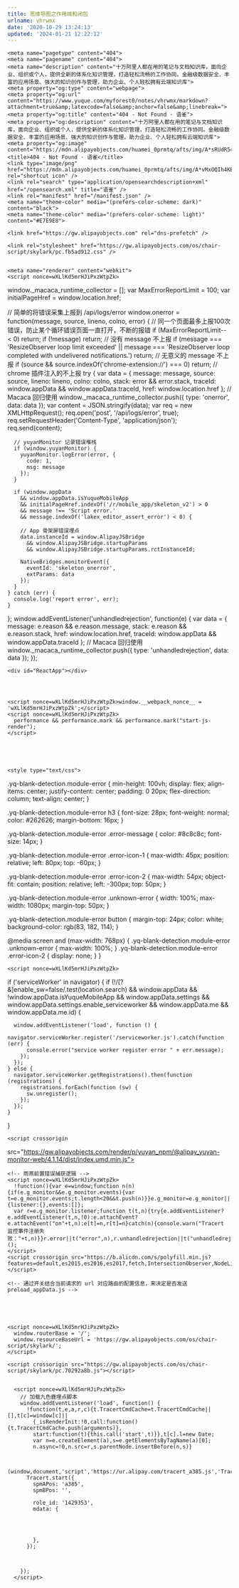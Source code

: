 ```yaml
---
title: 思维导图之作用域和闭包
urlname: vhrwmx
date: '2020-10-29 13:24:13'
updated: '2024-01-21 12:22:12'
---
```

<!doctype html>
<html data-kumuhana="default">
  <head>
    <meta charset="utf-8">
    <meta name="robots" content="noindex">
    <meta name="robots" content="nofollow">
    <meta name="viewport" content="width=device-width, initial-scale=1, maximum-scale=1, user-scalable=no, viewport-fit=cover">
    <link rel="apple-touch-icon" href="https://mdn.alipayobjects.com/huamei_0prmtq/afts/img/A*sRUdR543RjcAAAAAAAAAAAAADvuFAQ/original" />
    <meta http-equiv="X-UA-Compatible" content="edge">
    
    <meta name="pagetype" content="404">
    <meta name="pagename" content="404">
    <meta name="description" content="十万阿里人都在用的笔记与文档知识库，面向企业、组织或个人，提供全新的体系化知识管理，打造轻松流畅的工作协同。金融级数据安全、丰富的应用场景、强大的知识创作与管理，助力企业、个人轻松拥有云端知识库">
    <meta property="og:type" content="webpage">
    <meta property="og:url" content="https://www.yuque.com/myforest0/notes/vhrwmx/markdown?attachment=true&amp;latexcode=false&amp;anchor=false&amp;linebreak=">
    <meta property="og:title" content="404 - Not Found · 语雀">
    <meta property="og:description" content="十万阿里人都在用的笔记与文档知识库，面向企业、组织或个人，提供全新的体系化知识管理，打造轻松流畅的工作协同。金融级数据安全、丰富的应用场景、强大的知识创作与管理，助力企业、个人轻松拥有云端知识库">
    <meta property="og:image" content="https://mdn.alipayobjects.com/huamei_0prmtq/afts/img/A*sRUdR543RjcAAAAAAAAAAAAADvuFAQ/original">
    <title>404 - Not Found · 语雀</title>
    <link type="image/png" href="https://mdn.alipayobjects.com/huamei_0prmtq/afts/img/A*vMxOQIh4KBMAAAAAAAAAAAAADvuFAQ/original" rel="shortcut icon" />
    <link rel="search" type="application/opensearchdescription+xml" href="/opensearch.xml" title="语雀" />
    <link rel="manifest" href="/manifest.json" />
    <meta name="theme-color" media="(prefers-color-scheme: dark)"  content="black">
    <meta name="theme-color" media="(prefers-color-scheme: light)" content="#E7E9E8">

    <link href="https://gw.alipayobjects.com" rel="dns-prefetch" />
<link href="https://mdap.alipay.com" rel="dns-prefetch" />
<link href="https://cdn.nlark.com" rel="dns-prefetch" />
<link href="https://cdn.yuque.com" rel="dns-prefetch" />
<link href="https://kcart.alipay.com" rel="dns-prefetch" />
<link href="https://cdn-pri.nlark.com" rel="dns-prefetch" />
<link href="https://g.yuque.com" rel="dns-prefetch" />
<link href="https://mdap.yuque.com" rel="dns-prefetch" />



    
    
<link rel="stylesheet" href="https://gw.alipayobjects.com/os/chair-script/skylark/deps.afe7529e.chunk.css" />
<link rel="stylesheet" href="https://gw.alipayobjects.com/os/chair-script/skylark/larkui.32a8e3d9.chunk.css" />


    <link rel="stylesheet" href="https://gw.alipayobjects.com/os/chair-script/skylark/pc.fb5ad912.css" />
    
    
    <meta name="renderer" content="webkit">
    <script nonce=wXLlKd5mrHJiPxzWtpZk>
  window._macaca_runtime_collector = [];
  var MaxErrorReportLimit = 100;
  var initialPageHref = window.location.href;

  // 简单的将错误采集上报到 /api/logs/error
  window.onerror = function(message, source, lineno, colno, error) {
    // 同一个页面最多上报100次错误，防止某个循环错误页面一直打开，不断的报错
    if (MaxErrorReportLimit-- < 0) return;
    if (!message) return; // 没有 message 不上报
    if (message === 'ResizeObserver loop limit exceeded' || message === 'ResizeObserver loop completed with undelivered notifications.') return; // 无意义的 message 不上报
    if (source && source.indexOf('chrome-extension://') === 0) return; // chrome 插件注入的不上报
    try {
      var data = {
        message: message,
        source: source,
        lineno: lineno,
        colno: colno,
        stack: error && error.stack,
        traceId: window.appData && window.appData.traceId,
        href: window.location.href
      };
      // Macaca 回归使用
      window._macaca_runtime_collector.push({
        type: 'onerror',
        data: data
      });
      var content = JSON.stringify(data);
      var req = new XMLHttpRequest();
      req.open('post', '/api/logs/error', true);
      req.setRequestHeader('Content-Type', 'application/json');
      req.send(content);

      // yuyanMonitor 记录错误堆栈
      if (window.yuyanMonitor) {
        yuyanMonitor.logError(error, {
          code: 1,
          msg: message
        });
      }

      if (window.appData
        && window.appData.isYuqueMobileApp
        && initialPageHref.indexOf('/r/mobile_app/skeleton_v2') > 0
        && message !== 'Script error.'
        && message.indexOf('lakex_editor_assert_error') < 0) {

        // App 骨架屏错误埋点
        data.instanceId = window.AlipayJSBridge
          && window.AlipayJSBridge.startupParams
          && window.AlipayJSBridge.startupParams.rctInstanceId;

        NativeBridges.monitorEvent({
          eventId: 'skeleton_onerror',
          extParams: data
        });
      }
    } catch (err) {
      console.log('report error', err);
    }
  };
  window.addEventListener('unhandledrejection', function(e) {
    var data = {
      message: e.reason && e.reason.message,
      stack: e.reason && e.reason.stack,
      href: window.location.href,
      traceId: window.appData && window.appData.traceId
    };
    // Macaca 回归使用
    window._macaca_runtime_collector.push({
      type: 'unhandledrejection',
      data: data
    });
  });
</script>

  </head>
  <body>
    
    
<script nonce=wXLlKd5mrHJiPxzWtpZk>
(function() {
  window.appData = JSON.parse(decodeURIComponent("%7B%22me%22%3A%7B%22PERMISSION%22%3A%7B%22create_member%22%3Atrue%2C%22create_book%22%3Atrue%2C%22create_book_collaborator%22%3Afalse%2C%22modify_book_setting%22%3Afalse%2C%22share_book%22%3Atrue%2C%22export_book%22%3Atrue%2C%22share_doc%22%3Atrue%2C%22export_doc%22%3Atrue%2C%22force_delete_doc%22%3Afalse%7D%2C%22organization_login%22%3A0%2C%22login%22%3A%22myforest0%22%2C%22work_id%22%3A%22%22%2C%22email%22%3A%22295***%40qq.com%22%2C%22mobile%22%3A%22199******70%22%2C%22member_level%22%3A1%2C%22isPermanentPunished%22%3Afalse%2C%22avatar_url%22%3A%22https%3A%2F%2Fcdn.nlark.com%2Fyuque%2F0%2F2022%2Fpng%2F1429353%2F1648780999326-avatar%2Fe6a1ea94-d01e-4cfa-8b55-17e74afcb162.png%22%2C%22isActive%22%3Atrue%2C%22isInactive%22%3Afalse%2C%22isDeactivated%22%3Afalse%2C%22isTerminated%22%3Afalse%2C%22isBanned%22%3Afalse%2C%22isBlocked%22%3Afalse%2C%22isExtcontact%22%3Afalse%2C%22isPaid%22%3Atrue%2C%22hasMemberLevel%22%3Atrue%2C%22memberLevelName%22%3A%22%E4%B8%93%E4%B8%9A%E4%BC%9A%E5%91%98%22%2C%22isTopLevel%22%3Afalse%2C%22isNewbie%22%3Afalse%2C%22isWillExpire%22%3Afalse%2C%22isWiki%22%3Afalse%2C%22isPublicPage%22%3Afalse%2C%22account%22%3A%7B%22id%22%3A1181709%2C%22name%22%3A%22resonance%22%2C%22username%22%3A%227fc19ed6-a4c7-439d-8693-721e250f75a9%22%2C%22mobile%22%3A%22199******70%22%2C%22email%22%3A%22295***%40qq.com%22%2C%22_serializer%22%3A%22web.account%22%7D%2C%22corpAccounts%22%3A%7B%7D%2C%22assistant%22%3A%7B%7D%2C%22id%22%3A1429353%2C%22created_at%22%3A%222020-05-14T02%3A37%3A55.000Z%22%2C%22updated_at%22%3A%222024-01-21T04%3A41%3A58.000Z%22%2C%22space_id%22%3A0%2C%22type%22%3A%22User%22%2C%22name%22%3A%22%E6%9E%97%22%2C%22description%22%3A%22%22%2C%22avatar%22%3A%22https%3A%2F%2Fcdn.nlark.com%2Fyuque%2F0%2F2022%2Fpng%2F1429353%2F1648780999326-avatar%2Fe6a1ea94-d01e-4cfa-8b55-17e74afcb162.png%22%2C%22owner_id%22%3Anull%2C%22topics_count%22%3A0%2C%22public_topics_count%22%3A0%2C%22members_count%22%3A0%2C%22books_count%22%3A3%2C%22public_books_count%22%3A2%2C%22followers_count%22%3A0%2C%22following_count%22%3A1%2C%22account_id%22%3A1181709%2C%22role%22%3A1%2C%22status%22%3A1%2C%22public%22%3A1%2C%22wants_email%22%3Atrue%2C%22wants_marketing_email%22%3Atrue%2C%22topic_updated_at_ms%22%3A0%2C%22deleted_slug%22%3Anull%2C%22language%22%3A%22zh-cn%22%2C%22organization_id%22%3A0%2C%22zone_id%22%3A0%2C%22emp_type%22%3Anull%2C%22group_department_updated_at%22%3Anull%2C%22expired_at%22%3A%222024-04-22T15%3A59%3A59.000Z%22%2C%22scene%22%3Anull%2C%22source%22%3Anull%2C%22max_member%22%3Anull%2C%22last_logined_at%22%3A%222024-01-21T04%3A41%3A58.000Z%22%2C%22deleted_at%22%3Anull%2C%22grains_sum%22%3A182%2C%22punish_expired_at%22%3Anull%2C%22extend_private%22%3A0%2C%22hasPassword%22%3Atrue%2C%22isTrial%22%3Afalse%2C%22canCreateOrg%22%3Atrue%2C%22hasNewEvent%22%3Afalse%2C%22is_admin%22%3Afalse%2C%22is_uirobot%22%3Afalse%2C%22theme%22%3A%22default%22%7D%2C%22notification%22%3A%7B%22notifyCount%22%3A0%2C%22showDot%22%3Afalse%7D%2C%22settings%22%3A%7B%22allowed_link_schema%22%3A%5B%22dingtalk%3A%22%5D%2C%22enable_link_interception%22%3Atrue%2C%22enable_new_user_public_ability_forbid%22%3Atrue%2C%22user_registry_forbidden_level%22%3A%22%22%2C%22watermark_enable%22%3A%22%22%2C%22public_space_doc_search_enable%22%3Atrue%2C%22lake_enabled_groups%22%3A%22*%22%2C%22image_proxy_root%22%3A%22%22%2C%22max_import_task_count%22%3A1%2C%22enable_search%22%3Atrue%2C%22enable_serviceworker%22%3Atrue%2C%22enable_lazyload_card%22%3A%22codeblock%22%2C%22editor_canary%22%3A%7B%22card_lazy_init%22%3A100%2C%22retryOriginImage%22%3A100%7D%2C%22enable_attachment_multipart%22%3Atrue%2C%22enable_custom_video_player%22%3Atrue%2C%22conference_gift_num%22%3A0%2C%22intranet_safe_tip%22%3A%5B%22open%22%5D%2C%22publication_enable_whitelist%22%3A%5B%5D%2C%22foreign_phone_registry_enabled_organization_whitelist%22%3A%5B%2216014876%22%2C%2216022684%22%2C%2216052442%22%2C%2218041640%22%2C%221437%22%2C%221565%22%2C%221796%22%2C%222838%22%2C%2216052442%22%2C%22309%22%2C%2222614%22%2C%221780%22%2C%226001397%22%2C%2214481%22%2C%2214040138%22%2C%2216052442%22%2C%2214043106%22%2C%2214006688%22%2C%2216033469%22%2C%2218044074%22%2C%2211321%22%2C%222008%22%2C%2235721%22%2C%226001216%22%2C%22806%22%2C%2218041640%22%2C%2218100055%22%2C%2216014876%22%2C%2216022684%22%2C%2220013926%22%2C%2221004993%22%2C%2216014876%22%2C%221780%22%2C%2216040901%22%2C%2221008258%22%5D%2C%22disable_comment_socket%22%3Atrue%2C%22disabled_login_modal_pop_default%22%3Atrue%2C%22enable_open_in_mobile_app%22%3Atrue%2C%22enable_wechat_guide_qrcode%22%3Atrue%2C%22enable_issue%22%3Atrue%2C%22enable_blank_page_detect%22%3Atrue%2C%22zone_ant_auth_keepalive_enabled_domains%22%3A%5B%5D%2C%22enable_new_group_page_whitelist%22%3A%5B%5D%2C%22enable_web_ocr%22%3A%7B%22enable%22%3Atrue%2C%22enableBrowsers%22%3A%5B%22chrome%22%5D%2C%22_users%22%3A%5B106822%5D%2C%22percent%22%3A100%7D%2C%22customer_staff_dingtalk_id%22%3A%22%22%2C%22enable_desktop_force_local%22%3Atrue%2C%22side_third_app_config%22%3A%7B%7D%2C%22desktop_check_network_status_interval%22%3A30%2C%22review_assistant_provider_url%22%3A%22%22%2C%22debug_assistant_provider_url%22%3A%22%22%2C%22codefuse_assistant_provider_url%22%3A%22%22%2C%22opsgpt_assistant_provider_url%22%3A%22%22%2C%22user_certifications_share_whitelist%22%3A%5B%22352135%22%2C%2239191355%22%2C%2295294%22%2C%2213012852%22%2C%2239187844%22%2C%2239195365%22%2C%2222303185%22%2C%2239199571%22%2C%2239200198%22%5D%2C%22user_certifications_share_scale%22%3A10%2C%22app_trusted_url_patterns%22%3A%5B%22%5Ehttps%3F%3A%5C%5C%2F%5C%5C%2F%5Ba-zA-Z0-9.-%5D%2B%5C%5C.yuque%5C%5C.com%22%2C%22%5Ehttps%3F%3A%5C%5C%2F%5C%5C%2F%5Ba-zA-Z0-9.-%5D%2B%5C%5C.nlark%5C%5C.com%22%2C%22%5Ealipays%3F%3A%5C%5C%2F%5C%5C%2F%22%5D%2C%22enable_mobile_appeal%22%3Atrue%2C%22all_default_captcha_enable%22%3Atrue%2C%22support_extension_download_url%22%3Atrue%2C%22support_extension_download_assembly%22%3Atrue%2C%22user_communication_group_qrcode%22%3A%22https%3A%2F%2Fmdn.alipayobjects.com%2Fhuamei_0prmtq%2Fafts%2Fimg%2FA*5CiSRraBRL0AAAAAAAAAAAAADvuFAQ%2Foriginal%22%7D%2C%22env%22%3A%22prod%22%2C%22space%22%3A%7B%22id%22%3A0%2C%22login%22%3A%22%22%2C%22name%22%3A%22%E8%AF%AD%E9%9B%80%22%2C%22short_name%22%3Anull%2C%22status%22%3A0%2C%22account_id%22%3A0%2C%22logo%22%3Anull%2C%22description%22%3A%22%22%2C%22created_at%22%3Anull%2C%22updated_at%22%3Anull%2C%22host%22%3A%22https%3A%2F%2Fwww.yuque.com%22%2C%22displayName%22%3A%22%E8%AF%AD%E9%9B%80%22%2C%22logo_url%22%3A%22https%3A%2F%2Fcdn.nlark.com%2Fyuque%2F0%2F2022%2Fpng%2F303152%2F1665994257081-avatar%2Fdcb74862-1409-4691-b9ce-8173b4f6e037.png%22%2C%22enable_password%22%3Atrue%2C%22enable_watermark%22%3Afalse%2C%22_serializer%22%3A%22web.space%22%7D%2C%22isYuque%22%3Atrue%2C%22isPublicCloud%22%3Atrue%2C%22isEnterprise%22%3Afalse%2C%22isUseAntLogin%22%3Afalse%2C%22defaultSpaceHost%22%3A%22https%3A%2F%2Fwww.yuque.com%22%2C%22timestamp%22%3A1705812119488%2C%22traceId%22%3A%22ac136c7217058121192808443131%22%2C%22siteName%22%3A%22%E8%AF%AD%E9%9B%80%22%2C%22siteTip%22%3Anull%2C%22activityTip%22%3Anull%2C%22topTip%22%3Anull%2C%22readTip%22%3A%7B%22global%22%3A22405593%2C%22editor%22%3A3%2C%22org_global%22%3A358649%2C%22invite_register_guide%22%3A1%2C%22feature_vote%22%3A1%2C%22feature_new_catalog_2%22%3A1%2C%22feature_doc_add_resource%22%3A1%2C%22feature_mind%22%3A1%2C%22feature_book_custom_index_landing%22%3A1%2C%22feature_note_release%22%3A1%2C%22feature_events_move_to_explore%22%3A1%2C%22broadcast%22%3A21375320%2C%22public_popup%22%3A39581491%2C%22skylink_guide%22%3A1%2C%22feature_garden_introduce_1429353%22%3A1%2C%22feature_dashboard_books%22%3A1%2C%22owner_help_introduce_tip_1429353%22%3A1%2C%22yuque_public_question_recommend%22%3A36035481%2C%22desktop_online_book_entry_tip%22%3A1%2C%22desktop_online_book_entry_tip_isCollapsed%22%3A1%2C%22desktop_online_book_feature_tip%22%3A1%2C%22note_list_view_feature_tip%22%3A1%7D%2C%22questionRecommend%22%3A%7B%22id%22%3A36035481%2C%22created_at%22%3A%222023-06-14T06%3A27%3A13.978Z%22%2C%22updated_at%22%3A%222023-06-14T06%3A27%3A13.978Z%22%2C%22content%22%3A%22%7B%5C%22image%5C%22%3A%5C%22https%3A%2F%2Fmdn.alipayobjects.com%2Fhuamei_0prmtq%2Fafts%2Fimg%2FA*WfjHQYkHAykAAAAAAAAAAAAADvuFAQ%2Foriginal%5C%22%2C%5C%22url%5C%22%3A%5C%22https%3A%2F%2Fsurvey.alipay.com%2Fapps%2Fzhiliao%2FKIo2JqMv0%5C%22%2C%5C%22openType%5C%22%3A%5C%22open%5C%22%7D%22%2C%22type%22%3A%22yuque_public_question_recommend%22%7D%2C%22dashboardBannerRecommend%22%3Anull%2C%22imageServiceDomains%22%3A%5B%22cdn.yuque.com%22%2C%22cdn.nlark.com%22%2C%22img.shields.io%22%2C%22travis-ci.org%22%2C%22api.travis-ci.org%22%2C%22npm.packagequality.com%22%2C%22snyk.io%22%2C%22coveralls.io%22%2C%22badgen.now.sh%22%2C%22badgen.net%22%2C%22packagephobia.now.sh%22%2C%22duing.alibaba-inc.com%22%2C%22npm.alibaba-inc.com%22%2C%22web.npm.alibaba-inc.com%22%2C%22npmjs.com%22%2C%22npmjs.org%22%2C%22npg.dockerlab.alipay.net%22%2C%22private-alipayobjects.alipay.com%22%2C%22googleusercontent.com%22%2C%22blogspot.com%22%2C%22cdn.hk01.com%22%2C%22camo.githubusercontent.com%22%2C%22gw.daily.taobaocdn.net%22%2C%22cdn-images-1.medium.com%22%2C%22medium.com%22%2C%22i.stack.imgur.com%22%2C%22imgur.com%22%2C%22doc.ucweb.local%22%2C%22lh6.googleusercontent.com%22%2C%224.bp.blogspot.com%22%2C%22bp.blogspot.com%22%2C%22blogspot.com%22%2C%221.bp.blogspot.com%22%2C%222.bp.blogspot.com%22%2C%223.bp.blogspot.com%22%2C%22aliwork-files.oss-accelerate.aliyuncs.com%22%2C%22oss-accelerate.aliyuncs.com%22%2C%22work.alibaba.net%22%2C%22work.alibaba-inc.com%22%2C%22work-file.alibaba.net%22%2C%22work-file.alibaba-inc.com%22%2C%22pre-work-file.alibaba-inc.com%22%2C%22yuque.antfin.com%22%2C%22yuque.antfin-inc.com%22%2C%22intranetproxy.alipay.com%22%2C%22lark-assets-prod-aliyun.oss-accelerate.aliyuncs.com%22%2C%22lh1.googleusercontent.com%22%2C%22lh2.googleusercontent.com%22%2C%22lh3.googleusercontent.com%22%2C%22lh4.googleusercontent.com%22%2C%22lh5.googleusercontent.com%22%2C%22lh6.googleusercontent.com%22%2C%22lh7.googleusercontent.com%22%2C%22lh8.googleusercontent.com%22%2C%22lh9.googleusercontent.com%22%2C%22raw.githubusercontent.com%22%2C%22github.com%22%2C%22en.wikipedia.org%22%2C%22rawcdn.githack.com%22%2C%22pre-work-file.alibaba-inc.com%22%2C%22alipay-rmsdeploy-image.cn-hangzhou.alipay.aliyun-inc.com%22%2C%22antsys-align-files-management.cn-hangzhou.alipay.aliyun-inc.com%22%2C%22baiyan-pre.antfin.com%22%2C%22baiyan.antfin.com%22%2C%22baiyan.dev.alipay.net%22%2C%22marketing.aliyun-inc.com%22%2C%22lark-temp.oss-cn-hangzhou.aliyuncs.com%22%2C%22www.yuque.com%22%2C%22yuque.com%22%2C%22cdn.nlark.com%22%5D%2C%22sharePlatforms%22%3A%5B%22wechat%22%2C%22dingtalk%22%5D%2C%22locale%22%3A%22zh-cn%22%2C%22status%22%3A404%2C%22message%22%3A%22Not%20Found%22%2C%22title%22%3A%22404%20-%20Not%20Found%22%2C%22matchCondition%22%3A%7B%22page%22%3A%22404%22%7D%2C%22paymentInfo%22%3A%7B%22paymentBizInstId%22%3A%22Z69%22%7D%2C%22userMemberInfo%22%3A%7B%22usage%22%3A%7B%22attachment_size%22%3A108798123%2C%22image_size%22%3A23625966%2C%22video_size%22%3A0%2C%22attachment_size_month%22%3A0%2C%22image_size_month%22%3A8874741%2C%22video_size_month%22%3A0%2C%22max_upload_size%22%3A10737418240%2C%22_serializer%22%3A%22web.user_usage_statistics%22%7D%2C%22totalDocAndNoteUsageMonth%22%3A7%2C%22expired_at%22%3A%222024-04-22T15%3A59%3A59.000Z%22%2C%22countDownDays%22%3A92%2C%22isAllowRenew%22%3Afalse%2C%22receipt%22%3Anull%2C%22groupOwners%22%3A%5B%5D%2C%22hasOrder%22%3Afalse%7D%2C%22interest%22%3A%7B%22interests%22%3A%7B%22open_garden%22%3Atrue%2C%22share_note%22%3Atrue%2C%22open_api%22%3Afalse%7D%2C%22owner%22%3A%7B%22id%22%3A1429353%2C%22type%22%3A%22User%22%2C%22member_level%22%3A1%2C%22isTopLevel%22%3Afalse%2C%22isMemberTopLevel%22%3Afalse%2C%22isPaid%22%3Atrue%2C%22isExpired%22%3Afalse%7D%2C%22limit%22%3A%7B%22max_resource_total_size%22%3Anull%2C%22max_resource_month_size%22%3A10737418240%2C%22max_book_number%22%3A1500%2C%22max_doc_note_number%22%3Anull%2C%22max_group_number%22%3A10%2C%22max_book_collaborator_number%22%3A50%2C%22max_doc_collaborator_number%22%3A50%2C%22max_single_file_size%22%3A524288000%2C%22max_single_image_size%22%3A20971520%2C%22max_single_video_size%22%3A524288000%7D%2C%22limits%22%3A%7B%220%22%3A%7B%22max_resource_total_size%22%3Anull%2C%22max_resource_month_size%22%3A1073741824%2C%22max_book_number%22%3A100%2C%22max_doc_note_number%22%3A100%2C%22max_group_number%22%3A10%2C%22max_book_collaborator_number%22%3A5%2C%22max_doc_collaborator_number%22%3A5%2C%22max_single_file_size%22%3A31457280%2C%22max_single_image_size%22%3A10485760%2C%22max_single_video_size%22%3A0%7D%2C%221%22%3A%7B%22max_resource_total_size%22%3Anull%2C%22max_resource_month_size%22%3A10737418240%2C%22max_book_number%22%3A1500%2C%22max_doc_note_number%22%3Anull%2C%22max_group_number%22%3A10%2C%22max_book_collaborator_number%22%3A50%2C%22max_doc_collaborator_number%22%3A50%2C%22max_single_file_size%22%3A524288000%2C%22max_single_image_size%22%3A20971520%2C%22max_single_video_size%22%3A524288000%7D%2C%222%22%3A%7B%22max_resource_total_size%22%3Anull%2C%22max_resource_month_size%22%3A53687091200%2C%22max_book_number%22%3A1500%2C%22max_doc_note_number%22%3Anull%2C%22max_group_number%22%3A10%2C%22max_single_file_size%22%3A2147483648%2C%22max_single_image_size%22%3A52428800%2C%22max_single_video_size%22%3A2147483648%2C%22max_book_collaborator_number%22%3A500%2C%22max_doc_collaborator_number%22%3A500%7D%7D%2C%22usage%22%3A%7B%22isCurrentMonth%22%3Atrue%2C%22attachment_size_month%22%3A0%2C%22video_size_month%22%3A0%2C%22image_size_month%22%3A8874741%2C%22doc_count_month%22%3A7%2C%22max_upload_size%22%3A10737418240%2C%22id%22%3A1305139%2C%22created_at%22%3A%222020-05-14T02%3A37%3A55.000Z%22%2C%22updated_at%22%3A%222024-01-21T04%3A29%3A42.000Z%22%2C%22user_id%22%3A1429353%2C%22attachment_size%22%3A108798123%2C%22video_size%22%3A0%2C%22image_size%22%3A23625966%2C%22last_updated_month%22%3A%22202401%22%2C%22organization_id%22%3A0%7D%7D%2C%22captchaAppKey%22%3A%22FFFF000000000179A3AD%22%2C%22login%22%3A%7B%22loginType%22%3A%22normal%22%2C%22enablePlatforms%22%3A%5B%22dingtalk%22%2C%22alipay%22%2C%22wechat%22%2C%22teambition%22%2C%22apple%22%5D%2C%22isWechatMobileApp%22%3Afalse%7D%2C%22enableCoverageDeploy%22%3Afalse%2C%22isDesktopApp%22%3Afalse%2C%22isAssistant%22%3Afalse%2C%22isAlipayApp%22%3Afalse%2C%22isDingTalkApp%22%3Afalse%2C%22isDingTalkMiniApp%22%3Afalse%2C%22isDingTalkDesktopApp%22%3Afalse%2C%22isYuqueMobileApp%22%3Afalse%2C%22tracertConfig%22%3A%7B%22spmAPos%22%3A%22a385%22%2C%22spmBPos%22%3Anull%7D%7D"));
})();
</script>


    <div id="ReactApp"></div>

    

    
    <script nonce=wXLlKd5mrHJiPxzWtpZk>window.__webpack_nonce__ = 'wXLlKd5mrHJiPxzWtpZk';</script>
    <script nonce=wXLlKd5mrHJiPxzWtpZk>
      performance && performance.mark && performance.mark("start-js-render");
    </script>
    
    
    
    
    
    <style type="text/css">
  .yq-blank-detection.module-error {
    min-height: 100vh;
    display: flex;
    align-items: center;
    justify-content: center;
    padding: 0 20px;
    flex-direction: column;
    text-align: center;
  }

  .yq-blank-detection.module-error h3 {
    font-size: 28px;
    font-weight: normal;
    color: #262626;
    margin-bottom: 16px;
  }

  .yq-blank-detection.module-error .error-message {
    color: #8c8c8c;
    font-size: 14px;
  }

  .yq-blank-detection.module-error .error-icon-1 {
    max-width: 45px;
    position: relative;
    left: 80px;
    top: -60px;
  }

  .yq-blank-detection.module-error .error-icon-2 {
    max-width: 54px;
    object-fit: contain;
    position: relative;
    left: -300px;
    top: 50px;
  }

  .yq-blank-detection.module-error .unknown-error {
    width: 100%;
    max-width: 1080px;
    margin-top: 50px;
  }

  .yq-blank-detection.module-error button {
    margin-top: 24px;
    color: white;
    background-color: rgb(83, 182, 114);
  }

  @media screen and (max-width: 768px) {
    .yq-blank-detection.module-error .unknown-error {
      max-width: 100%;
    }
    .yq-blank-detection.module-error .error-icon-2 {
      display: none;
    }
  }
</style>
<script nonce=wXLlKd5mrHJiPxzWtpZk>
  (function() {
    var rootNode = document.querySelector('#ReactApp');
    var appData = window.appData || {};
    var errorMessage = '';
    var BLANK_DETECTION_RELOAD = 'blankDetectionReload';

    var isSupportLocalStorage = (function() {
      var key = '__bd_check_storage';
      try {
        if (!window.localStorage) return false;

        window.localStorage.setItem(key, '1');
        window.localStorage.removeItem(key);
      } catch (e) {
        return false;
      }
      return true;
    })();

    function renderFeedBackTips() {
      // 反馈链接
      var feedBackUrl = window.location.origin + '/feedbacks/new';
      if (appData.traceId) {
        feedBackUrl += '?body=反馈信息：' + appData.traceId;
      }
      var isDesktopApp = window.appData.isDesktopApp;
      var feedback = window.appData.traceId ? '反馈信息：' + window.appData.traceId : '';
      var htmlList;
      if (isDesktopApp) {
        htmlList = [
          '<div id="yq-blank-detection" class="module-error yq-blank-detection">',
          '<div class="error-message">',
          '<h3>页面出错了</h3>',
          '<p>',
          '遇到一些未知错误，请尝试刷新页面、清除浏览器缓存或截图<a target="_blank" href="' + feedBackUrl + '">反馈</a>给我们',
          '</p>',
          '<p>' + feedback + '</p>',
          '<button class="ant-btn" id="yq-blank-detection-reload-button">重启客户端</button>'
        ];
      } else {
        htmlList = [
          '<div id="yq-blank-detection" class="module-error yq-blank-detection">',
          '<img class="error-icon-1" src="/images/2254d717852b695a5fde79d73eaa15a2.png" />',
          '<img class="error-icon-2" src="/images/51a2e766b7b5ec8295ceb56a01d51ccc.png" />',
          '<div class="error-message">',
          '<h3>页面出错了</h3>',
          '<p>',
          '遇到一些未知错误，请尝试刷新页面、清除浏览器缓存或截图<a target="_blank" href="' + feedBackUrl + '">反馈</a>给我们',
          '</p>',
          '<p>' + feedback + '</p>',
          '</div>',
          '<div>',
          '<img class="unknown-error" src="/images/e7cf550d1b33f2337e7d4840dd4df26b.png" />',
          '</div>',
          '</div>'
        ];
      }
      rootNode.innerHTML = htmlList.join('');
      var reloadBtn = document.getElementById('yq-blank-detection-reload-button');
      if (reloadBtn) {
        reloadBtn.onclick = function() {
          if (window.YuqueDesktopJSBridge) {
            window.YuqueDesktopJSBridge.postMessage('app.relaunch');
          } else {
            window.location.reload();
          }
        };
      }
    }

    function reportToYuYan() {
      if (!window.yuyanMonitor) return;
      var fromClient = window.appData.isYuqueMobileApp ? 'yuqueMobileApp' : 'default';
      var traceId = window.appData.traceId || '';
      window.yuyanMonitor.logError(new Error('Page is blank!'), {
        code: 45,
        msg: 'web_page_blank_error',
        d1: fromClient,
        d2: traceId,
        d3: errorMessage
      });
    }

    function unregisterServiceWorker() {
      if ('serviceWorker' in navigator) {
        navigator.serviceWorker
          .getRegistrations()
          .then(function(registrations) {
            registrations.forEach(function(sw) {
              sw.unregister();
            });
        });
      }
    }

    function report() {
      try {
        // 清理掉 localStorage
        if (isSupportLocalStorage) {
          window.localStorage.removeItem(BLANK_DETECTION_RELOAD);
        }

        // 清理掉 serviceWorker
        unregisterServiceWorker();
        // 展示反馈
        renderFeedBackTips();
        // 上报雨燕
        reportToYuYan();
      } catch (e) {
        console.error(e);
      }
    }

    function checkRootNode() {
      if (rootNode && rootNode.innerHTML && rootNode.innerHTML !== '<div></div>') {
        return true;
      }
      return false;
    }

    function reload() {
      // 清理掉 serviceWorker
      unregisterServiceWorker();
      // 主动刷新一次
      window.localStorage.setItem(BLANK_DETECTION_RELOAD, true);
      if (window.localStorage.getItem(BLANK_DETECTION_RELOAD)) {
        window.location.reload(true);
      } else {
        report();
      }
    }

    function checkAndReport() {
      // 插入节点前再次检查是否白屏
      if (checkRootNode()) {
        if (isSupportLocalStorage) {
          window.localStorage.removeItem(BLANK_DETECTION_RELOAD);
        }
        return;
      }
      // 是否重新加载
      if (isSupportLocalStorage && !window.localStorage.getItem(BLANK_DETECTION_RELOAD)) {
        reload();
      } else {
        report();
      }
    }

    function onloadHandler() {
      if (checkRootNode()) {
        if (isSupportLocalStorage) {
          window.localStorage.removeItem(BLANK_DETECTION_RELOAD);
        }
        return;
      } else {
        // 10s 后检测白屏
        setTimeout(function() {
          errorMessage = 'INNERHTML_NOT_EXIST';
          checkAndReport();
        }, 10 * 1000);
      }
    }

    window.addEventListener('error', function(event) {
      if (event) {
        // 5s 后检测白屏
        setTimeout(function() {
          errorMessage = event.message;
          checkAndReport();
        }, 5 * 1000);
      }
    }, false);

    window.addEventListener('load', onloadHandler, false);
  })();
</script>

    
    <script nonce=wXLlKd5mrHJiPxzWtpZk>
  if ('serviceWorker' in navigator) {
    if (!/[?&]enable_sw=false/.test(location.search)
      && window.appData
      && !window.appData.isYuqueMobileApp
      && window.appData.settings
      && window.appData.settings.enable_serviceworker
      && window.appData.me
      && window.appData.me.id) {

      window.addEventListener('load', function () {
        navigator.serviceWorker.register('/serviceworker.js').catch(function (err) {
          console.error("service worker register error " + err.message);
        });
      });
    } else {
      navigator.serviceWorker.getRegistrations().then(function (registrations) {
        registrations.forEach(function (sw) {
          sw.unregister();
        });
      });
    }
  }
</script>

    <script crossorigin
  src="https://gw.alipayobjects.com/render/p/yuyan_npm/@alipay_yuyan-monitor-web/4.1.14/dist/index.umd.min.js"></script>
<script nonce=wXLlKd5mrHJiPxzWtpZk>
  if (window.YuyanMonitor) {
    window.yuyanMonitor = new YuyanMonitor({
      _appId: '589c123e2b89c03d127000da',
    
  env: '外网',
    
  
  userId: 'myforest0',
    plugins: ['performance']
  });
}
</script>

    <!-- 雨燕前置错误捕获逻辑 -->
    <script nonce=wXLlKd5mrHJiPxzWtpZk>
      !function(){var e=window;function n(n){if(e.g_monitor&&e.g_monitor.events){var t=e.g_monitor.events;t.length<20&&t.push(n)}}e.g_monitor=e.g_monitor||{listener:{},events:[]};
      var r=e.g_monitor.listener;function t(t,n){try{e.addEventListener?e.addEventListener(t,n,!0):e.attachEvent?e.attachEvent("on"+t,n):e[t]=n,r[t]=n}catch(n){console.warn("Tracert 监控事件注册失败："+t,n)}}r.error||t("error",n),r.unhandledrejection||t("unhandledrejection",n)}();
    </script>
    <script crossorigin src="https://b.alicdn.com/s/polyfill.min.js?features=default,es2015,es2016,es2017,fetch,IntersectionObserver,NodeList.prototype.forEach,NodeList.prototype.@@iterator,EventSource,MutationObserver,ResizeObserver,HTMLCanvasElement.prototype.toBlob,Promise.prototype.finally,Object.values|always"></script>
<script crossorigin src="https://gw.alipayobjects.com/os/lib/??react/16.13.1/umd/react.production.min.js,react-dom/16.13.1/umd/react-dom.production.min.js,react-dom/16.13.1/umd/react-dom-server.browser.production.min.js,moment/2.24.0/min/moment.min.js"></script>


<script nonce=wXLlKd5mrHJiPxzWtpZk>
window.globalThis = window.globalThis || window;
if (!Object.fromEntries) {
  Object.defineProperty(Object, 'fromEntries', {
    value(entries) {
      if (!entries || !entries[Symbol.iterator]) { throw new Error('Object.fromEntries() requires a single iterable argument'); }

      var o = {};

      Object.keys(entries).forEach(function(key){
        var [k, v] = entries[key];

        o[k] = v;
      });

      return o;
    },
  });
}
if (!Object.entries) {
  Object.entries = function( obj ){
    var ownProps = Object.keys( obj ),
        i = ownProps.length,
        resArray = new Array(i); // preallocate the Array
    while (i--)
      resArray[i] = [ownProps[i], obj[ownProps[i]]];
    
    return resArray;
  };
}
</script>



    <!-- 通过开关结合当前请求的 url 对应路由的配置信息，来决定是否发送 preload_appData.js -->
    

    
    
    
    <script nonce=wXLlKd5mrHJiPxzWtpZk>
      window.routerBase = '/';
      window.resourceBaseUrl = 'https://gw.alipayobjects.com/os/chair-script/skylark/';
    </script>
    
    

    
<script nonce=wXLlKd5mrHJiPxzWtpZk>window.__webpack_public_path__ = '/os/chair-script/skylark/';</script><script crossorigin src="https://gw.alipayobjects.com/os/chair-script/skylark/deps.2da9a6c6.async.js"></script>
<script crossorigin src="https://gw.alipayobjects.com/os/chair-script/skylark/common.f516e5d9.async.js"></script>
<script crossorigin src="https://gw.alipayobjects.com/os/chair-script/skylark/larkui.d1a32f78.async.js"></script>



    <script crossorigin src="https://gw.alipayobjects.com/os/chair-script/skylark/pc.70292a8b.js"></script>
    
      
      <script nonce=wXLlKd5mrHJiPxzWtpZk>
        // 加载九色鹿埋点脚本
        window.addEventListener('load', function() {
          !function(t,e,a,r,c){t.TracertCmdCache=t.TracertCmdCache||[],t[c]=window[c]||
            {_isRenderInit:!0,call:function(){t.TracertCmdCache.push(arguments)},
            start:function(t){this.call('start',t)}},t[c].l=new Date;
            var n=e.createElement(a),s=e.getElementsByTagName(a)[0];
            n.async=!0,n.src=r,s.parentNode.insertBefore(n,s)}

          
          (window,document,'script','https://ur.alipay.com/tracert_a385.js','Tracert');
          Tracert.start({
            spmAPos: 'a385',
            spmBPos: '',
            
            role_id: '1429353',
            mdata: {
              
              
              
              
            },
          });

          
          
        });
      </script>
      
      
    
    

    

    
    
    
  </body>
</html>
